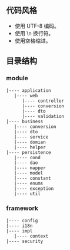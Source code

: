 ## 代码风格

- 使用 UTF-8 编码。
- 使用 \n 换行符。
- 使用空格缩进。

## 目录结构

### module

```
|---- application
   |---- web
      |---- controller
      |---- conversion
      |---- dto
      |---- validation
|---- business
   |---- conversion
   |---- dto
   |---- service
   |---- domian
   |---- helper
|---- persistence
   |---- cond
   |---- dao
   |---- mapper
   |---- model
   |---- constant
   |---- enums
   |---- exception
   |---- util
```

### framework

```
|---- config
|---- i18n
|---- impl
   |---- context
|---- security
```
